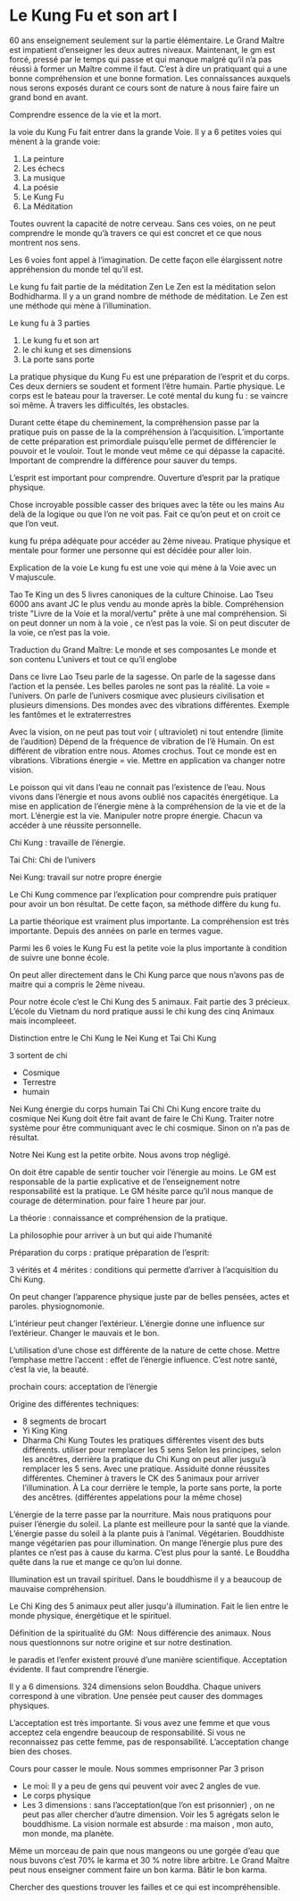 # Le Kung Fu et son art I

60 ans enseignement seulement sur la partie élémentaire. Le Grand Maître est impatient d’enseigner les deux autres niveaux.  Maintenant, le gm est forcé, pressé par le temps qui passe et qui manque malgré qu’il n’a pas réussi à former un  Maître comme il faut.  C’est à dire un pratiquant qui a une bonne compréhension et une bonne formation. Les connaissances auxquels nous serons exposés durant ce cours sont de nature à nous faire faire un grand bond en avant.

Comprendre essence de la vie et la mort.

la voie du Kung Fu fait entrer dans la grande Voie.
Il y a 6 petites voies qui mènent à la grande voie:
1. La peinture
2. Les échecs
3. La musique
4. La poésie
5. Le Kung Fu
6. La Méditation

Toutes ouvrent la capacité de notre cerveau. Sans ces voies, on ne peut comprendre le monde qu’à travers ce qui est concret et ce que nous montrent nos sens.

Les 6 voies font appel à l’imagination. De cette façon elle élargissent notre appréhension du monde tel qu’il est.

Le kung fu fait partie de la méditation Zen
Le Zen est la méditation selon Bodhidharma. Il y a un grand nombre de méthode de méditation. Le Zen est une méthode qui mène à l’illumination. 

Le kung fu à 3 parties 
1. Le kung fu  et son art
2. le chi kung et ses dimensions
3. La porte sans porte

La pratique physique du Kung Fu est une préparation de l’esprit et du corps.  Ces deux derniers se soudent et forment l’être humain. Partie physique. Le corps est le bateau pour la traverser.
Le coté mental du kung fu : se vaincre soi même. À travers les difficultés, les obstacles. 

Durant cette étape du cheminement, la compréhension passe par la pratique puis on passe de la la compréhension à l’acquisition.  L’importante de cette préparation est primordiale puisqu’elle permet de  différencier le pouvoir et le vouloir. Tout le monde veut même ce qui dépasse la capacité. Important de comprendre la différence pour sauver du temps.

L’esprit est important pour comprendre. Ouverture d’esprit par la pratique physique. 

Chose incroyable possible 
casser des briques avec la tête ou les mains 
Au delà de la logique ou que l’on ne voit pas. 
Fait ce qu’on peut et on croit ce que l’on veut.

kung fu prépa adéquate pour accéder au 2ème niveau.
Pratique physique et mentale pour former une personne qui est décidée pour aller loin. 

Explication de la voie 
Le kung fu est une voie qui mène à la Voie avec un V majuscule.

Tao Te King un des 5 livres canoniques de la culture Chinoise. Lao Tseu 6000 ans avant JC le plus vendu au monde après la bible. Compréhension triste "Livre de la Voie et la moral/vertu" prête à une mal compréhension. Si on peut donner un nom à la voie , ce n’est pas la voie. Si on peut discuter de la voie, ce n’est pas la voie. 

Traduction du Grand Maître:
Le monde et ses composantes 
Le monde et son contenu
L’univers et tout ce qu’il englobe


Dans ce livre Lao Tseu parle de la sagesse. On parle de la sagesse dans l’action et la pensée. Les belles paroles ne sont pas la réalité. La voie = l’univers. 
On parle de l’univers cosmique avec plusieurs civilisation et plusieurs dimensions. Des mondes avec des vibrations différentes.  Exemple les fantômes et le extraterrestres 

Avec la vision, on ne peut pas tout voir ( ultraviolet) ni tout entendre (limite de l’audition)
Dépend de la fréquence de vibration de l’ê Humain. On est différent de vibration entre nous. Atomes crochus. Tout ce monde est en vibrations. Vibrations énergie = vie. Mettre en application va changer notre vision. 

Le poisson qui vit dans l’eau ne connait pas l’existence de l’eau. 
Nous vivons dans l’énergie et nous avons oublié nos capacités énergétique. 
La mise en application de l’énergie mène à la compréhension de la vie et de la mort. 
L’énergie est la vie.
Manipuler notre propre énergie. Chacun va accéder à une réussite personnelle.

Chi Kung : travaille de l’énergie.

Tai Chi:  Chi de l’univers

Nei Kung: travail sur notre propre énergie


Le Chi Kung commence par l’explication pour comprendre puis pratiquer pour avoir un bon résultat. De cette façon, sa méthode diffère du kung fu.

La partie théorique est vraiment plus importante.
La compréhension est très importante. Depuis des années on parle en termes vague. 

Parmi les 6 voies le Kung Fu est la petite voie la plus importante à condition de suivre une bonne école. 

On peut aller directement dans le Chi Kung parce que nous n’avons pas de maitre qui a compris le 2ème niveau. 

Pour notre école c’est le Chi Kung des 5 animaux. Fait partie des 3 précieux.
L’école du Vietnam du nord pratique aussi le chi kung des cinq Animaux mais incompleeet.

Distinction entre le Chi Kung le Nei Kung et Tai Chi Kung

3 sortent de chi
- Cosmique
- Terrestre
- humain

Nei Kung énergie du corps humain
Tai Chi Chi Kung encore traite du cosmique
Nei Kung doit être fait avant de faire le Chi Kung.
Traiter notre système pour être communiquant avec le chi cosmique. Sinon on n’a pas de résultat.

Notre Nei Kung est la petite orbite. Nous avons trop négligé. 

On doit être capable de sentir toucher voir l’énergie au moins.
Le GM est responsable de la partie explicative et de l’enseignement notre responsabilité est la pratique. Le GM hésite parce qu’il nous manque de courage de détermination. pour faire 1 heure par jour. 

La théorie : connaissance et compréhension de la pratique.

La philosophie pour arriver à un but qui aide l’humanité

Préparation du corps : pratique
préparation de l’esprit:

3 vérités et 4 mérites : conditions qui permette d’arriver à l’acquisition du Chi Kung. 

On peut changer l’apparence physique juste par de belles pensées, actes et paroles.
physiognomonie. 

L’intérieur peut changer l’extérieur.
L’énergie donne une influence sur l’extérieur. Changer le mauvais et le bon. 

L’utilisation d’une chose est différente de la nature de cette chose.
Mettre l’emphase mettre l’accent : effet de l’énergie influence. C’est notre santé, c’est la vie, la beauté. 

prochain cours: acceptation de l’énergie

Origine des différentes techniques: 
- 8 segments de brocart
- Yi King King
- Dharma Chi Kung
Toutes les pratiques différentes visent des buts différents. utiliser pour remplacer les 5 sens
Selon les principes, selon les ancêtres, derrière la pratique du Chi Kung on peut aller jusgu’à remplacer les 5 sens. Avec une pratique. Assiduité donne réussites différentes. Cheminer à travers le CK des 5 animaux pour arriver l’illumination. 
À La cour derrière le temple, la porte sans porte, la porte des ancêtres. (différentes appelations pour la même chose)

L’énergie de la terre passe par la nourriture. Mais nous pratiquons pour puiser l’énergie du soleil. La plante est meilleure pour la santé que la viande. L’énergie passe du soleil à la plante puis à l’animal. Végétarien. Bouddhiste mange végétarien pas pour illumination. On mange l’énergie plus pure des plantes ce n’est pas à cause du karma. C’est plus pour la santé. Le Bouddha quête dans la rue et mange ce qu’on lui donne. 

Illumination est un travail spirituel. Dans le bouddhisme il y a beaucoup de mauvaise compréhension. 

Le Chi King des 5 animaux peut aller jusqu'à illumination. Fait le lien entre le monde physique, énergétique et le spirituel. 

Définition de la spiritualité du GM:  Nous différencie des animaux. Nous nous questionnons sur notre origine et sur notre destination. 

le paradis et l’enfer existent prouvé d’une manière scientifique. Acceptation évidente. Il faut comprendre l’énergie. 

Il y a 6 dimensions. 324 dimensions selon Bouddha. Chaque univers correspond à une vibration. 
Une pensée peut causer des dommages physiques. 

L’acceptation est très importante. Si vous avez une femme et que vous acceptez cela engendre beaucoup de responsabilité. Si vous ne reconnaissez pas cette femme, pas de responsabilité. L’acceptation change bien des choses. 

Cours pour casser le moule. Nous sommes emprisonner Par 3 prison
- Le moi: Il y a peu de gens qui peuvent voir avec 2 angles de vue. 
- Le corps physique 
- Les 3 dimensions : sans l’acceptation(que l’on est prisonnier) , on ne peut pas aller chercher d’autre dimension. 
Voir les 5 agrégats selon le bouddhisme.
La vision normale est absurde : ma maison , mon auto, mon monde, ma planète. 

Même un morceau de pain que nous mangeons ou une gorgée d’eau que nous buvons c’est 70% le karma et 30 % notre libre arbitre. Le Grand Maître peut nous enseigner comment faire un bon karma. Bâtir le bon karma. 

Chercher des questions trouver les failles et ce qui est incompréhensible. 